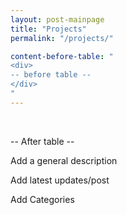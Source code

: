 ```yaml
---
layout: post-mainpage
title: "Projects"
permalink: "/projects/"

content-before-table: "
<div> 
-- before table --
</div>
"
---
```

<br>


-- After table --



Add a general description

Add latest updates/post

Add Categories

